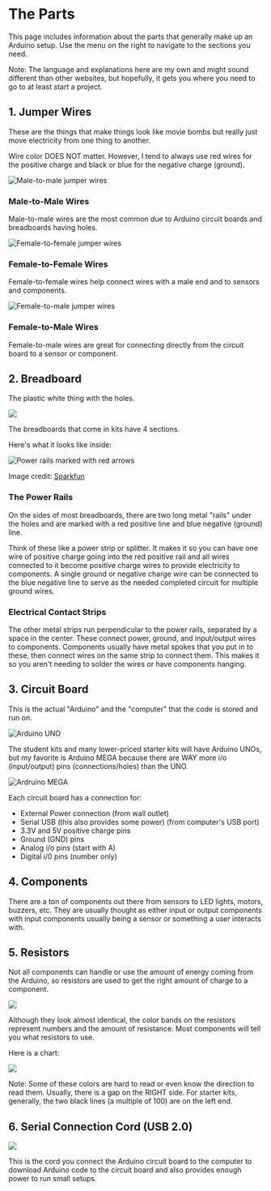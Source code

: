 # The Parts

This page includes information about the parts that generally make up an Arduino setup. Use the menu on the right to navigate to the sections you need.

Note: The language and explanations here are my own and might sound different than other websites, but hopefully, it gets you where you need to go to at least start a project.

## 1. Jumper Wires

These are the things that make things look like movie bombs but really just move electricity from one thing to another.

Wire color DOES NOT matter. However, I tend to always use red wires for the positive charge and black or blue for the negative charge (ground).

![Male-to-male jumper wires](<../.gitbook/assets/image (482).png>)

### Male-to-Male Wires

Male-to-male wires are the most common due to Arduino circuit boards and breadboards having holes.

![Female-to-female jumper wires](<../.gitbook/assets/image (483).png>)

### Female-to-Female Wires

Female-to-female wires help connect wires with a male end and to sensors and components.

![Female-to-male jumper wires](<../.gitbook/assets/image (484).png>)

### Female-to-Male Wires

Female-to-male wires are great for connecting directly from the circuit board to a sensor or component.

## 2. Breadboard

The plastic white thing with the holes.

![](<../.gitbook/assets/image (485).png>)

The breadboards that come in kits have 4 sections.

Here's what it looks like inside:

![Power rails marked with red arrows](<../.gitbook/assets/image (486).png>)

Image credit: [Sparkfun](https://learn.sparkfun.com/tutorials/how-to-use-a-breadboard/all)

### The Power Rails

On the sides of most breadboards, there are two long metal "rails" under the holes and are marked with a red positive line and blue negative (ground) line. 

Think of these like a power strip or splitter. It makes it so you can have one wire of positive charge going into the red positive rail and all wires connected to it become positive charge wires to provide electricity to components. A single ground or negative charge wire can be connected to the blue negative line to serve as the needed completed circuit for multiple ground wires.

### Electrical Contact Strips

The other metal strips run perpendicular to the power rails, separated by a space in the center. These connect power, ground, and input/output wires to components. Components usually have metal spokes that you put in to these, then connect wires on the same strip to connect them. This makes it so you aren't needing to solder the wires or have components hanging.

## 3. Circuit Board

This is the actual "Arduino" and the "computer" that the code is stored and run on.

![Arduino UNO](<../.gitbook/assets/image (487).png>)

The student kits and many lower-priced starter kits will have Arduino UNOs, but my favorite is Arduino MEGA because there are WAY more i/o (input/output) pins (connections/holes) than the UNO.

![Ardruino MEGA](<../.gitbook/assets/image (488).png>)

Each circuit board has a connection for:

* External Power connection (from wall outlet)
* Serial USB (this also provides some power) (from computer's USB port)
* 3.3V and 5V positive charge pins
* Ground (GND) pins
* Analog i/o pins (start with A)
* Digital i/0 pins (number only)

## 4. Components

There are a ton of components out there from sensors to LED lights, motors, buzzers, etc. They are usually thought as either input or output components with input components usually being a sensor or something a user interacts with.

## 5. Resistors

Not all components can handle or use the amount of energy coming from the Arduino, so resistors are used to get the right amount of charge to a component.

![](<../.gitbook/assets/image (490).png>)

Although they look almost identical, the color bands on the resistors represent numbers and the amount of resistance. Most components will tell you what resistors to use.

Here is a chart:

![](<../.gitbook/assets/image (491).png>)

Note: Some of these colors are hard to read or even know the direction to read them. Usually, there is a gap on the RIGHT side. For starter kits, generally, the two black lines (a multiple of 100) are on the left end.

## 6. Serial Connection Cord (USB 2.0)

![](<../.gitbook/assets/image (492).png>)

This is the cord you connect the Arduino circuit board to the computer to download Arduino code to the circuit board and also provides enough power to run small setups.
